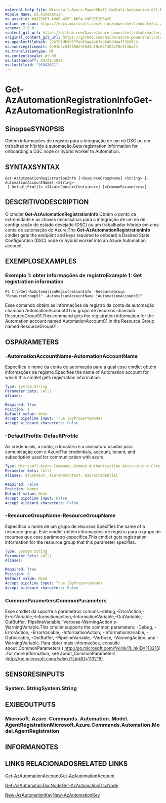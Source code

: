 ```yaml
---
external help file: Microsoft.Azure.PowerShell.Cmdlets.Automation.dll-Help.xml
Module Name: Az.Automation
ms.assetid: 09823BE3-A98B-42EF-B6F4-99F95F2B342E
online version: https://docs.microsoft.com/en-us/powershell/module/az.automation/get-azautomationregistrationinfo
schema: 2.0.0
content_git_url: https://github.com/Azure/azure-powershell/blob/master/src/Automation/Automation/help/Get-AzAutomationRegistrationInfo.md
original_content_git_url: https://github.com/Azure/azure-powershell/blob/master/src/Automation/Automation/help/Get-AzAutomationRegistrationInfo.md
ms.openlocfilehash: 226791db9057fe0f8aa246fab546dd4af7303529
ms.sourcegitcommit: 6a91b4c545350d316d3cf8c62f384478e3f3ba24
ms.translationtype: MT
ms.contentlocale: pt-BR
ms.lasthandoff: 04/21/2020
ms.locfileid: "93942671"
---
```

# <span data-ttu-id="b65b1-101">Get-AzAutomationRegistrationInfo</span><span class="sxs-lookup"><span data-stu-id="b65b1-101">Get-AzAutomationRegistrationInfo</span></span>

## <span data-ttu-id="b65b1-102">Sinopse</span><span class="sxs-lookup"><span data-stu-id="b65b1-102">SYNOPSIS</span></span>
<span data-ttu-id="b65b1-103">Obtém informações de registro para a integração de um nó DSC ou um trabalhador híbrido à automação.</span><span class="sxs-lookup"><span data-stu-id="b65b1-103">Gets registration information for onboarding a DSC node or hybrid worker to Automation.</span></span>

## <span data-ttu-id="b65b1-104">SYNTAX</span><span class="sxs-lookup"><span data-stu-id="b65b1-104">SYNTAX</span></span>

```
Get-AzAutomationRegistrationInfo [-ResourceGroupName] <String> [-AutomationAccountName] <String>
 [-DefaultProfile <IAzureContextContainer>] [<CommonParameters>]
```

## <span data-ttu-id="b65b1-105">DESCRITIVO</span><span class="sxs-lookup"><span data-stu-id="b65b1-105">DESCRIPTION</span></span>
<span data-ttu-id="b65b1-106">O cmdlet **Get-AzAutomationRegistrationInfo** Obtém o ponto de extremidade e as chaves necessárias para a integração de um nó de configuração de estado desejado (DSC) ou um trabalhador híbrido em uma conta de automação do Azure.</span><span class="sxs-lookup"><span data-stu-id="b65b1-106">The **Get-AzAutomationRegistrationInfo** cmdlet gets the endpoint and keys required to onboard a Desired State Configuration (DSC) node or hybrid worker into an Azure Automation account.</span></span>

## <span data-ttu-id="b65b1-107">EXEMPLOS</span><span class="sxs-lookup"><span data-stu-id="b65b1-107">EXAMPLES</span></span>

### <span data-ttu-id="b65b1-108">Exemplo 1: obter informações de registro</span><span class="sxs-lookup"><span data-stu-id="b65b1-108">Example 1: Get registration information</span></span>
```
PS C:\>Get-AzAutomationRegistrationInfo -ResourceGroup "ResourceGroup01" -AutomationAccountName "AutomationAccount01"
```

<span data-ttu-id="b65b1-109">Esse comando obtém as informações de registro da conta de automação chamada AutomationAccount01 no grupo de recursos chamado ResourceGroup01.</span><span class="sxs-lookup"><span data-stu-id="b65b1-109">This command gets the registration information for the Automation account named AutomationAccount01 in the Resource Group named ResourceGroup01.</span></span>

## <span data-ttu-id="b65b1-110">OS</span><span class="sxs-lookup"><span data-stu-id="b65b1-110">PARAMETERS</span></span>

### <span data-ttu-id="b65b1-111">-AutomationAccountName</span><span class="sxs-lookup"><span data-stu-id="b65b1-111">-AutomationAccountName</span></span>
<span data-ttu-id="b65b1-112">Especifica o nome da conta de automação para a qual esse cmdlet obtém informações de registro.</span><span class="sxs-lookup"><span data-stu-id="b65b1-112">Specifies the name of Automation account for which this cmdlet gets registration information.</span></span>

```yaml
Type: System.String
Parameter Sets: (All)
Aliases:

Required: True
Position: 1
Default value: None
Accept pipeline input: True (ByPropertyName)
Accept wildcard characters: False
```

### <span data-ttu-id="b65b1-113">-DefaultProfile</span><span class="sxs-lookup"><span data-stu-id="b65b1-113">-DefaultProfile</span></span>
<span data-ttu-id="b65b1-114">As credenciais, a conta, o locatário e a assinatura usadas para comunicação com o Azure</span><span class="sxs-lookup"><span data-stu-id="b65b1-114">The credentials, account, tenant, and subscription used for communication with azure</span></span>

```yaml
Type: Microsoft.Azure.Commands.Common.Authentication.Abstractions.Core.IAzureContextContainer
Parameter Sets: (All)
Aliases: AzContext, AzureRmContext, AzureCredential

Required: False
Position: Named
Default value: None
Accept pipeline input: False
Accept wildcard characters: False
```

### <span data-ttu-id="b65b1-115">-ResourceGroupName</span><span class="sxs-lookup"><span data-stu-id="b65b1-115">-ResourceGroupName</span></span>
<span data-ttu-id="b65b1-116">Especifica o nome de um grupo de recursos.</span><span class="sxs-lookup"><span data-stu-id="b65b1-116">Specifies the name of a resource group.</span></span>
<span data-ttu-id="b65b1-117">Este cmdlet obtém informações de registro para o grupo de recursos que esse parâmetro especifica.</span><span class="sxs-lookup"><span data-stu-id="b65b1-117">This cmdlet gets registration information for the resource group that this parameter specifies.</span></span>

```yaml
Type: System.String
Parameter Sets: (All)
Aliases:

Required: True
Position: 0
Default value: None
Accept pipeline input: True (ByPropertyName)
Accept wildcard characters: False
```

### <span data-ttu-id="b65b1-118">CommonParameters</span><span class="sxs-lookup"><span data-stu-id="b65b1-118">CommonParameters</span></span>
<span data-ttu-id="b65b1-119">Esse cmdlet dá suporte a parâmetros comuns:-debug,-ErrorAction,-ErrorVariable,-Informationaction,-InformationVariable,-OutVariable,-OutBuffer,-PipelineVariable,-Verbose-WarningAction e-WarningVariable.</span><span class="sxs-lookup"><span data-stu-id="b65b1-119">This cmdlet supports the common parameters: -Debug, -ErrorAction, -ErrorVariable, -InformationAction, -InformationVariable, -OutVariable, -OutBuffer, -PipelineVariable, -Verbose, -WarningAction, and -WarningVariable.</span></span> <span data-ttu-id="b65b1-120">Para obter mais informações, consulte about_CommonParameters ( http://go.microsoft.com/fwlink/?LinkID=113216) .</span><span class="sxs-lookup"><span data-stu-id="b65b1-120">For more information, see about_CommonParameters (http://go.microsoft.com/fwlink/?LinkID=113216).</span></span>

## <span data-ttu-id="b65b1-121">SENSORES</span><span class="sxs-lookup"><span data-stu-id="b65b1-121">INPUTS</span></span>

### <span data-ttu-id="b65b1-122">System. String</span><span class="sxs-lookup"><span data-stu-id="b65b1-122">System.String</span></span>

## <span data-ttu-id="b65b1-123">EXIBE</span><span class="sxs-lookup"><span data-stu-id="b65b1-123">OUTPUTS</span></span>

### <span data-ttu-id="b65b1-124">Microsoft. Azure. Commands. Automation. Model. AgentRegistration</span><span class="sxs-lookup"><span data-stu-id="b65b1-124">Microsoft.Azure.Commands.Automation.Model.AgentRegistration</span></span>

## <span data-ttu-id="b65b1-125">INFORMA</span><span class="sxs-lookup"><span data-stu-id="b65b1-125">NOTES</span></span>

## <span data-ttu-id="b65b1-126">LINKS RELACIONADOS</span><span class="sxs-lookup"><span data-stu-id="b65b1-126">RELATED LINKS</span></span>

[<span data-ttu-id="b65b1-127">Get-AzAutomationAccount</span><span class="sxs-lookup"><span data-stu-id="b65b1-127">Get-AzAutomationAccount</span></span>](./Get-AzAutomationAccount.md)

[<span data-ttu-id="b65b1-128">Get-AzAutomationDscNode</span><span class="sxs-lookup"><span data-stu-id="b65b1-128">Get-AzAutomationDscNode</span></span>](./Get-AzAutomationDscNode.md)

[<span data-ttu-id="b65b1-129">New-AzAutomationKey</span><span class="sxs-lookup"><span data-stu-id="b65b1-129">New-AzAutomationKey</span></span>](./New-AzAutomationKey.md)


